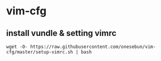 # vim-cfg

## install vundle & setting vimrc

`wget -O- https://raw.githubusercontent.com/onesebun/vim-cfg/master/setup-vimrc.sh | bash`
